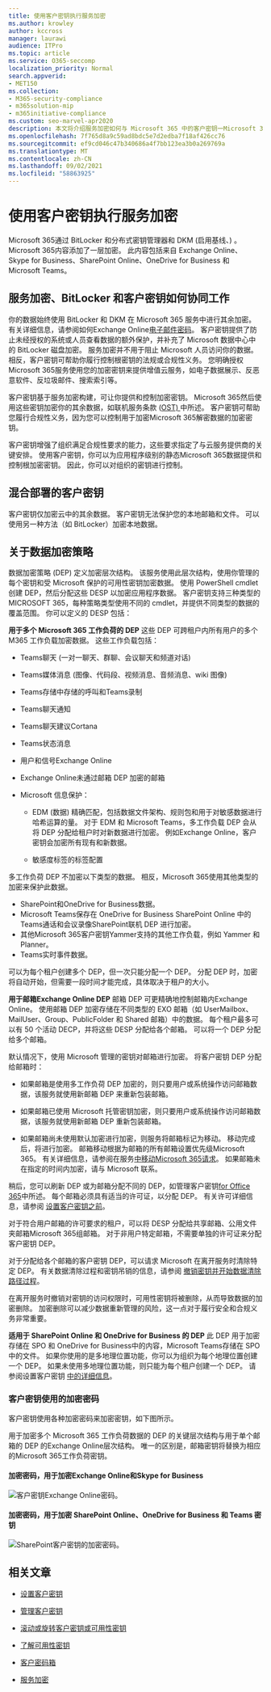 ```yaml
---
title: 使用客户密钥执行服务加密
ms.author: krowley
author: kccross
manager: laurawi
audience: ITPro
ms.topic: article
ms.service: O365-seccomp
localization_priority: Normal
search.appverid:
- MET150
ms.collection:
- M365-security-compliance
- m365solution-mip
- m365initiative-compliance
ms.custom: seo-marvel-apr2020
description: 本文将介绍服务加密如何与 Microsoft 365 中的客户密钥一Microsoft 365。
ms.openlocfilehash: 7f765d8a9c59ad8bdc5e7d2edba7f18af426cc76
ms.sourcegitcommit: ef9cd046c47b340686a4f7bb123ea3b0a269769a
ms.translationtype: MT
ms.contentlocale: zh-CN
ms.lasthandoff: 09/02/2021
ms.locfileid: "58863925"
---
```

# <a name="service-encryption-with-customer-key"></a>使用客户密钥执行服务加密

Microsoft 365通过 BitLocker 和分布式密钥管理器和 DKM (启用基线、) 。 Microsoft 365内容添加了一层加密。 此内容包括来自 Exchange Online、Skype for Business、SharePoint Online、OneDrive for Business 和 Microsoft Teams。

## <a name="how-service-encryption-bitlocker-and-customer-key-work-together"></a>服务加密、BitLocker 和客户密钥如何协同工作

你的数据始终使用 BitLocker 和 DKM 在 Microsoft 365 服务中进行其余加密。 有关详细信息，请参阅如何Exchange Online[电子邮件密码](exchange-online-secures-email-secrets.md)。 客户密钥提供了防止未经授权的系统或人员查看数据的额外保护，并补充了 Microsoft 数据中心中的 BitLocker 磁盘加密。 服务加密并不用于阻止 Microsoft 人员访问你的数据。 相反，客户密钥可帮助你履行控制根密钥的法规或合规性义务。 您明确授权Microsoft 365服务使用您的加密密钥来提供增值云服务，如电子数据展示、反恶意软件、反垃圾邮件、搜索索引等。

客户密钥基于服务加密构建，可让你提供和控制加密密钥。 Microsoft 365然后使用这些密钥加密你的其余数据，如联机服务条款 ([OST) ](https://www.microsoft.com/licensing/product-licensing/products.aspx)中所述。 客户密钥可帮助您履行合规性义务，因为您可以控制用于加密Microsoft 365解密数据的加密密钥。
  
客户密钥增强了组织满足合规性要求的能力，这些要求指定了与云服务提供商的关键安排。 使用客户密钥，你可以为应用程序级别的静态Microsoft 365数据提供和控制根加密密钥。 因此，你可以对组织的密钥进行控制。

## <a name="customer-key-with-hybrid-deployments"></a>混合部署的客户密钥

客户密钥仅加密云中的其余数据。 客户密钥无法保护您的本地邮箱和文件。 可以使用另一种方法（如 BitLocker）加密本地数据。

## <a name="about-data-encryption-policies"></a>关于数据加密策略

数据加密策略 (DEP) 定义加密层次结构。 该服务使用此层次结构，使用你管理的每个密钥和受 Microsoft 保护的可用性密钥加密数据。 使用 PowerShell cmdlet 创建 DEP，然后分配这些 DESP 以加密应用程序数据。 客户密钥支持三种类型的 MICROSOFT 365，每种策略类型使用不同的 cmdlet，并提供不同类型的数据的覆盖范围。 你可以定义的 DESP 包括：

**用于多个 Microsoft 365 工作负荷的 DEP** 这些 DEP 可跨租户内所有用户的多个 M365 工作负载加密数据。 这些工作负载包括：

- Teams聊天 (一对一聊天、群聊、会议聊天和频道对话) 
- Teams媒体消息 (图像、代码段、视频消息、音频消息、wiki 图像) 
- Teams存储中存储的呼叫和Teams录制
- Teams聊天通知
- Teams聊天建议Cortana
- Teams状态消息
- 用户和信号Exchange Online
- Exchange Online未通过邮箱 DEP 加密的邮箱
- Microsoft 信息保护：

  - EDM (数据) 精确匹配，包括数据文件架构、规则包和用于对敏感数据进行哈希运算的量。 对于 EDM 和 Microsoft Teams，多工作负载 DEP 会从将 DEP 分配给租户时对新数据进行加密。 例如Exchange Online，客户密钥会加密所有现有和新数据。

  - 敏感度标签的标签配置

多工作负荷 DEP 不加密以下类型的数据。 相反，Microsoft 365使用其他类型的加密来保护此数据。

- SharePoint和OneDrive for Business数据。
- Microsoft Teams保存在 OneDrive for Business SharePoint Online 中的Teams通话和会议录像SharePoint联机 DEP 进行加密。
- 其他Microsoft 365客户密钥Yammer支持的其他工作负载，例如 Yammer 和 Planner。
- Teams实时事件数据。

可以为每个租户创建多个 DEP，但一次只能分配一个 DEP。 分配 DEP 时，加密将自动开始，但需要一段时间才能完成，具体取决于租户的大小。

**用于邮箱Exchange Online DEP** 邮箱 DEP 可更精确地控制邮箱内Exchange Online。 使用邮箱 DEP 加密存储在不同类型的 EXO 邮箱（如 UserMailbox、MailUser、Group、PublicFolder 和 Shared 邮箱）中的数据。 每个租户最多可以有 50 个活动 DECP，并将这些 DESP 分配给各个邮箱。 可以将一个 DEP 分配给多个邮箱。

默认情况下，使用 Microsoft 管理的密钥对邮箱进行加密。 将客户密钥 DEP 分配给邮箱时：

- 如果邮箱是使用多工作负荷 DEP 加密的，则只要用户或系统操作访问邮箱数据，该服务就使用新邮箱 DEP 来重新包装邮箱。

- 如果邮箱已使用 Microsoft 托管密钥加密，则只要用户或系统操作访问邮箱数据，该服务就使用新邮箱 DEP 重新包装邮箱。

- 如果邮箱尚未使用默认加密进行加密，则服务将邮箱标记为移动。 移动完成后，将进行加密。 邮箱移动根据为邮箱的所有邮箱设置优先级Microsoft 365。 有关详细信息，请参阅在服务[中移动Microsoft 365请求](/exchange/mailbox-migration/office-365-migration-best-practices#move-requests-in-the-microsoft-365-or-office-365-service)。 如果邮箱未在指定的时间内加密，请与 Microsoft 联系。

稍后，您可以刷新 DEP 或为邮箱分配不同的 DEP，如管理客户密钥[for Office 365](customer-key-manage.md)中所述。 每个邮箱必须具有适当的许可证，以分配 DEP。 有关许可详细信息，请参阅 [设置客户密钥之前](customer-key-set-up.md#before-you-set-up-customer-key)。

对于符合用户邮箱的许可要求的租户，可以将 DESP 分配给共享邮箱、公用文件夹邮箱Microsoft 365组邮箱。 对于非用户特定邮箱，不需要单独的许可证来分配客户密钥 DEP。

对于分配给各个邮箱的客户密钥 DEP，可以请求 Microsoft 在离开服务时清除特定 DEP。 有关数据清除过程和密钥吊销的信息，请参阅 [撤销密钥并开始数据清除路径过程](customer-key-manage.md#revoke-your-keys-and-start-the-data-purge-path-process)。

在离开服务时撤销对密钥的访问权限时，可用性密钥将被删除，从而导致数据的加密删除。 加密删除可以减少数据重新管理的风险，这一点对于履行安全和合规义务非常重要。

**适用于 SharePoint Online 和 OneDrive for Business 的 DEP** 此 DEP 用于加密存储在 SPO 和 OneDrive for Business中的内容，Microsoft Teams存储在 SPO 中的文件。 如果你使用的是多地理位置功能，你可以为组织为每个地理位置创建一个 DEP。 如果未使用多地理位置功能，则只能为每个租户创建一个 DEP。 请参阅设置客户密钥 [中的详细信息](customer-key-set-up.md)。

### <a name="encryption-ciphers-used-by-customer-key"></a>客户密钥使用的加密密码

客户密钥使用各种加密密码来加密密钥，如下图所示。

用于加密多个 Microsoft 365 工作负荷数据的 DEP 的关键层次结构与用于单个邮箱的 DEP 的Exchange Online层次结构。 唯一的区别是，邮箱密钥将替换为相应的Microsoft 365工作负荷密钥。

#### <a name="encryption-ciphers-used-to-encrypt-keys-for-exchange-online-and-skype-for-business"></a>加密密码，用于加密Exchange Online和Skype for Business

![客户密钥Exchange Online密码。](../media/customerkeyencryptionhierarchiesexchangeskype.png)

#### <a name="encryption-ciphers-used-to-encrypt-keys-for-sharepoint-online-onedrive-for-business-and-teams-files"></a>加密密码，用于加密 SharePoint Online、OneDrive for Business 和 Teams 密钥

![SharePoint客户密钥的加密密码。](../media/customerkeyencryptionhierarchiessharepointonedriveteamsfiles.png)

## <a name="related-articles"></a>相关文章

- [设置客户密钥](customer-key-set-up.md)

- [管理客户密钥](customer-key-manage.md)

- [滚动或旋转客户密钥或可用性密钥](customer-key-availability-key-roll.md)

- [了解可用性密钥](customer-key-availability-key-understand.md)

- [客户密码箱](customer-lockbox-requests.md)

- [服务加密](office-365-service-encryption.md)